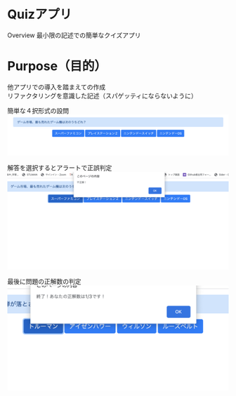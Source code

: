 # Quizアプリ

Overview
最小限の記述での簡単なクイズアプリ

# Purpose（目的）
他アプリでの導入を踏まえての作成  
リファクタリングを意識した記述（スパゲッティにならないように）

簡単な４択形式の設問
![サンプル画像](https://github.com/5saito/quiz-java/blob/master/Quiz.png)

解答を選択するとアラートで正誤判定
![サンプル画像](https://github.com/5saito/quiz-java/blob/master/Quiz2.png)

最後に問題の正解数の判定
![サンプル画像](https://github.com/5saito/quiz-java/blob/master/Quiz3.png)



